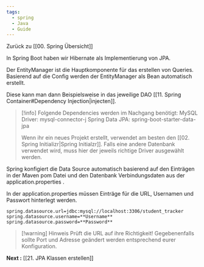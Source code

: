 ```yaml
---
tags:
  - spring
  - Java
  - Guide
---
```

Zurück zu [[00. Spring Übersicht]]

In Spring Boot haben wir Hibernate als Implementierung von JPA. 

Der EntityManager ist die Hauptkomponente für das erstellen von Queries. Basierend auf die Config werden der EntityManager als Bean automatisch erstellt.

Diese kann man dann Beispielsweise in das jeweilige DAO [[11. Spring Container#Dependency Injection|injecten]]. 

> [!info]
Folgende Dependencies werden im Nachgang benötigt:
MySQL Driver: mysql-connector-j
Spring Data JPA: spring-boot-starter-data-jpa
>
>Wenn ihr ein neues Projekt erstellt, verwendet am besten den [[02. Spring Initializr|Spring Initialzr]].
>Falls eine andere Datenbank verwendet wird, muss hier der jeweils richtige Driver ausgewählt werden.

Spring konfigiert die Data Source automatisch basierend auf den Einträgen in der Maven pom Datei und den Datenbank Verbindungsdaten aus der application.properties . 

In der application.properties müssen Einträge für die URL, Usernamen und Passwort hinterlegt werden.

```properties
spring.datasource.url=jdbc:mysql://localhost:3306/student_tracker
spring.datasource.username=**Username**
spring.datasource.password=**Password**
```

>[!warning] Hinweis
>Prüft die URL auf ihre Richtigkeit! Gegebenenfalls sollte Port und Adresse geändert werden entsprechend eurer Konfiguration.






**Next :** [[21. JPA Klassen erstellen]]